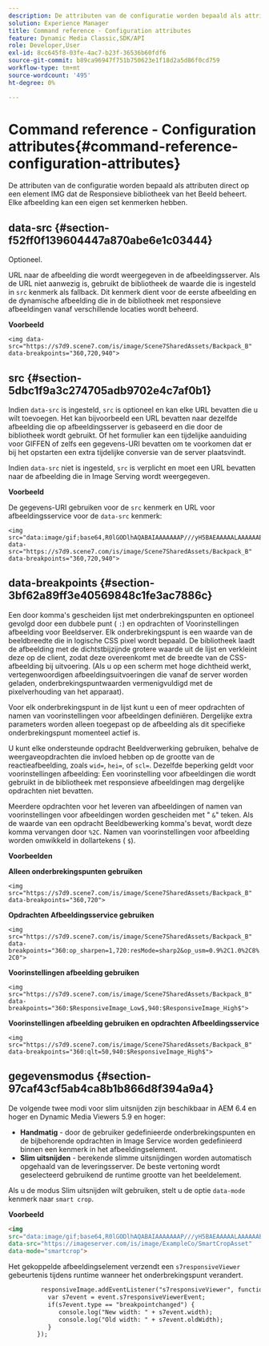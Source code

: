 ```yaml
---
description: De attributen van de configuratie worden bepaald als attributen direct op een element IMG dat de Responsieve bibliotheek van het Beeld beheert. Elke afbeelding kan een eigen set kenmerken hebben.
solution: Experience Manager
title: Command reference - Configuration attributes
feature: Dynamic Media Classic,SDK/API
role: Developer,User
exl-id: 8cc645f8-03fe-4ac7-b23f-36536b60fdf6
source-git-commit: b89ca96947f751b750623e1f18d2a5d86f0cd759
workflow-type: tm+mt
source-wordcount: '495'
ht-degree: 0%

---
```


# Command reference - Configuration attributes{#command-reference-configuration-attributes}

De attributen van de configuratie worden bepaald als attributen direct op een element IMG dat de Responsieve bibliotheek van het Beeld beheert. Elke afbeelding kan een eigen set kenmerken hebben.

## data-src {#section-f52ff0f139604447a870abe6e1c03444}

Optioneel.

URL naar de afbeelding die wordt weergegeven in de afbeeldingsserver. Als de URL niet aanwezig is, gebruikt de bibliotheek de waarde die is ingesteld in `src` kenmerk als fallback. Dit kenmerk dient voor de eerste afbeelding en de dynamische afbeelding die in de bibliotheek met responsieve afbeeldingen vanaf verschillende locaties wordt beheerd.

**Voorbeeld**

```
<img data-src="https://s7d9.scene7.com/is/image/Scene7SharedAssets/Backpack_B" data-breakpoints="360,720,940">
```

## src {#section-5dbc1f9a3c274705adb9702e4c7af0b1}

Indien `data-src` is ingesteld, `src` is optioneel en kan elke URL bevatten die u wilt toevoegen. Het kan bijvoorbeeld een URL bevatten naar dezelfde afbeelding die op afbeeldingsserver is gebaseerd en die door de bibliotheek wordt gebruikt. Of het formulier kan een tijdelijke aanduiding voor GIFFEN of zelfs een gegevens-URI bevatten om te voorkomen dat er bij het opstarten een extra tijdelijke conversie van de server plaatsvindt.

Indien `data-src` niet is ingesteld, `src` is verplicht en moet een URL bevatten naar de afbeelding die in Image Serving wordt weergegeven.

**Voorbeeld**

De gegevens-URI gebruiken voor de `src` kenmerk en URL voor afbeeldingsservice voor de `data-src` kenmerk:

```
<img src="data:image/gif;base64,R0lGODlhAQABAIAAAAAAAP///yH5BAEAAAAALAAAAAABAAEAAAIBRAA7" data-src="https://s7d9.scene7.com/is/image/Scene7SharedAssets/Backpack_B" data-breakpoints="360,720,940">
```

## data-breakpoints {#section-3bf62a89ff3e40569848c1fe3ac7886c}

Een door komma&#39;s gescheiden lijst met onderbrekingspunten en optioneel gevolgd door een dubbele punt ( `:`) en opdrachten of Voorinstellingen afbeelding voor Beeldserver. Elk onderbrekingspunt is een waarde van de beeldbreedte die in logische CSS pixel wordt bepaald. De bibliotheek laadt de afbeelding met de dichtstbijzijnde grotere waarde uit de lijst en verkleint deze op de client, zodat deze overeenkomt met de breedte van de CSS-afbeelding bij uitvoering. (Als u op een scherm met hoge dichtheid werkt, vertegenwoordigen afbeeldingsuitvoeringen die vanaf de server worden geladen, onderbrekingspuntwaarden vermenigvuldigd met de pixelverhouding van het apparaat).

Voor elk onderbrekingspunt in de lijst kunt u een of meer opdrachten of namen van voorinstellingen voor afbeeldingen definiëren. Dergelijke extra parameters worden alleen toegepast op de afbeelding als dit specifieke onderbrekingspunt momenteel actief is.

U kunt elke ondersteunde opdracht Beeldverwerking gebruiken, behalve de weergaveopdrachten die invloed hebben op de grootte van de reactieafbeelding, zoals `wid=`, `hei=`, of `scl=`. Dezelfde beperking geldt voor voorinstellingen afbeelding: Een voorinstelling voor afbeeldingen die wordt gebruikt in de bibliotheek met responsieve afbeeldingen mag dergelijke opdrachten niet bevatten.

Meerdere opdrachten voor het leveren van afbeeldingen of namen van voorinstellingen voor afbeeldingen worden gescheiden met &quot; `&`&quot; teken. Als de waarde van een opdracht Beeldbewerking komma&#39;s bevat, wordt deze komma vervangen door `%2C`. Namen van voorinstellingen voor afbeelding worden omwikkeld in dollartekens ( `$`).

**Voorbeelden**

**Alleen onderbrekingspunten gebruiken**

`<img src="https://s7d9.scene7.com/is/image/Scene7SharedAssets/Backpack_B" data-breakpoints="360,720">`

**Opdrachten Afbeeldingsservice gebruiken**

`<img src="https://s7d9.scene7.com/is/image/Scene7SharedAssets/Backpack_B" data-breakpoints="360:op_sharpen=1,720:resMode=sharp2&op_usm=0.9%2C1.0%2C8%2C0">`

**Voorinstellingen afbeelding gebruiken**

`<img src="https://s7d9.scene7.com/is/image/Scene7SharedAssets/Backpack_B" data-breakpoints="360:$ResponsiveImage_Low$,940:$ResponsiveImage_High$">`

**Voorinstellingen afbeelding gebruiken en opdrachten Afbeeldingsservice**

`<img src="https://s7d9.scene7.com/is/image/Scene7SharedAssets/Backpack_B" data-breakpoints="360:qlt=50,940:$ResponsiveImage_High$">`

## gegevensmodus {#section-97caf43cf5ab4ca8b1b866d8f394a9a4}

De volgende twee modi voor slim uitsnijden zijn beschikbaar in AEM 6.4 en hoger en Dynamic Media Viewers 5.9 en hoger:

* **Handmatig** - door de gebruiker gedefinieerde onderbrekingspunten en de bijbehorende opdrachten in Image Service worden gedefinieerd binnen een kenmerk in het afbeeldingselement.
* **Slim uitsnijden** - berekende slimme uitsnijdingen worden automatisch opgehaald van de leveringsserver. De beste vertoning wordt geselecteerd gebruikend de runtime grootte van het beeldelement.

Als u de modus Slim uitsnijden wilt gebruiken, stelt u de optie `data-mode` kenmerk naar `smart crop`.

**Voorbeeld**

```html {.line-numbers}
<img 
src="data:image/gif;base64,R0lGODlhAQABAIAAAAAAAP///yH5BAEAAAAALAAAAAABAAEAAAIBRAA7" 
data-src="https://imageserver.com/is/image/ExampleCo/SmartCropAsset" 
data-mode="smartcrop">
```

Het gekoppelde afbeeldingselement verzendt een `s7responsiveViewer` gebeurtenis tijdens runtime wanneer het onderbrekingspunt verandert.

```html {.line-numbers}
         responsiveImage.addEventListener("s7responsiveViewer", function (event) { 
           var s7event = event.s7responsiveViewerEvent; 
           if(s7event.type == "breakpointchanged") { 
              console.log("New width: " + s7event.width); 
              console.log("Old width: " + s7event.oldWidth); 
           } 
        });
```
